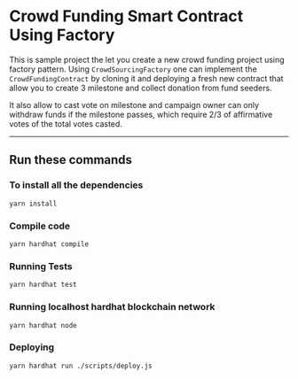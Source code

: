 # Crowd Funding Smart Contract Using Factory

This is sample project the let you create a new crowd funding project using factory pattern. Using `CrowdSourcingFactory` one can implement the `CrowdFundingContract` by cloning it and deploying a fresh new contract that allow you to create 3 milestone and collect donation from fund seeders. 

It also allow to cast vote on milestone and campaign owner can only withdraw funds if the milestone passes, which require 2/3 of affirmative votes of the total votes casted.

---

## Run these commands

### To install all the dependencies

```shell
yarn install
```
### Compile code
```shell
yarn hardhat compile
```
### Running Tests
```shell
yarn hardhat test
```
### Running localhost hardhat blockchain network
```shell
yarn hardhat node
```
### Deploying
```shell
yarn hardhat run ./scripts/deploy.js
```

